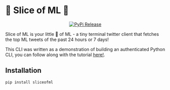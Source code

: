 # 🍰 Slice of ML 🍰
<p align="center">
<a href="https://pypi.org/project/sliceofml/">
    <img alt="PyPi Release" src="https://img.shields.io/pypi/v/sliceofml">
</a> 
</p>

Slice of ML is your little 🍰 of ML - a tiny terminal twitter client
that fetches the top ML tweets of the past 24 hours or 7 days!

This CLI was written as a demonstration of building an authenticated Python CLI,
you can follow along with the tutorial [here!](https://notia.ai/articles/building-an-authenticated-python-cli).

## Installation
```
pip install sliceofml
```
